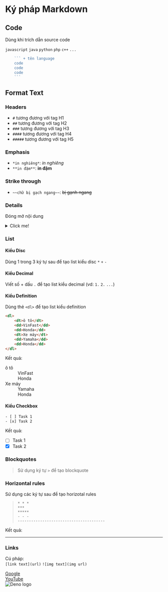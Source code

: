 # Ký pháp Markdown

## Code

Dùng khi trích dẫn source code

`javascript` `java` `python` `php` `c++` `...`

```javascript
    ``` + tên language
    code
    code
    code
    ```
```

## Format Text

### Headers

- `#` tương đương với tag H1
- `##` tương đương với tag H2
- `###` tương đương với tag H3
- `####` tương đương với tag H4
- `#####` tương đương với tag H5

### Emphasis

- `*in nghiêng*`: *in nghiêng*
- `**in đậm**`: **in đậm**

### Strike through

- `~~chữ bị gạch ngang~~`: ~~bị gạnh ngang~~

### Details

Đóng mở nội dung
<details>
<summary>Click me!</summary>
Nội dung. Nội dung. Nội dung. Nội dung. Nội dung. Nội dung. Nội dung. Nội dung. Nội dung. Nội dung. Nội dung. Nội dung. Nội dung. Nội dung. Nội dung. Nội dung. 
</details>

### List

#### Kiểu Disc

Dùng 1 trong 3 ký tự sau để tạo list kiểu disc `*` `+` `-`

#### Kiểu Decimal

Viết số + dấu `.` để tạo list kiểu decimal (vd: `1.` `2.` `...`)

#### Kiểu Definition

Dùng thẻ `<dl>` để tạo list kiểu definition

```html
<dl>
    <dt>ô tô</dt>
    <dd>VinFast</dd>
    <dd>Honda</dd>
    <dt>Xe máy</dt>
    <dd>Yamaha</dd>
    <dd>Honda</dd>
</dl>
```

Kết quả:
<dl>
    <dt>ô tô</dt>
    <dd>VinFast</dd>
    <dd>Honda</dd>
    <dt>Xe máy</dt>
    <dd>Yamaha</dd>
    <dd>Honda</dd>
</dl>

#### Kiểu Checkbox

```html
- [ ] Task 1
- [x] Task 2
```

Kết quả:

- [ ] Task 1
- [x] Task 2

### Blockquotes

>Sử dụng ký tự `>` để tạo blockquote

### Horizontal rules

Sử dụng các ký tự sau để tạo horizotal rules
> `* * *` <br>
> `***` <br>
> `*****` <br>
> `- - -` <br>
> `---------------------------------------` <br>

Kết quả:
***

### Links

Cú pháp: <br>
`[link text](url)`
`![img text](img url)`

[Google](https://google.com.vn) <br>
[YouTube](https://youtube.com) <br>
![Deno logo](https://deno.land/logo.svg)
